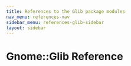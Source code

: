 ```yaml
---
title: References to the Glib package modules
nav_menu: references-nav
sidebar_menu: references-glib-sidebar
layout: sidebar
---
```

# Gnome::Glib Reference
